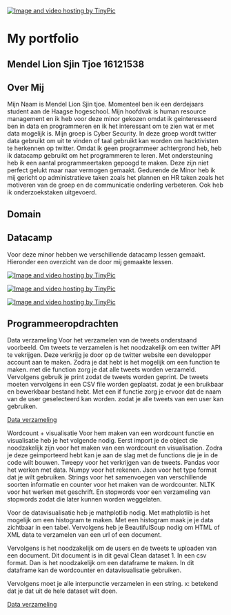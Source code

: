 <a href="http://nl.tinypic.com?ref=ifn2v9" target="_blank"><img src="http://i65.tinypic.com/ifn2v9.jpg" border="0" alt="Image and video hosting by TinyPic"></a>

# My portfolio 

## Mendel Lion Sjin Tjoe 16121538


## Over Mij
Mijn Naam is Mendel Lion Sjin tjoe.
Momenteel ben ik een derdejaars student aan de Haagse hogeschool. Mijn hoofdvak is human resource management en ik heb voor deze minor gekozen omdat ik geinteresseerd ben in data en programmeren en ik het interessant om te zien wat er met data mogelijk is. Mijn groep is Cyber Security. In deze groep wordt twitter data gebruikt om uit te vinden of taal gebruikt kan worden om hacktivisten te herkennen op twitter. Omdat ik geen programmeer achtergrond heb, heb ik datacamp gebruikt om het programmeren te leren. Met ondersteuning heb ik een aantal programmeertaken gepoogd te maken. Deze zijn niet perfect gelukt maar naar vermogen gemaakt. Gedurende de Minor heb ik mij gericht op administratieve taken zoals het plannen en HR taken zoals het motiveren van de groep en de communicatie onderling verbeteren. Ook heb ik onderzoekstaken uitgevoerd.

## Domain


## Datacamp

Voor deze minor hebben we verschillende datacamp lessen gemaakt. Hieronder een overzicht van de door mij gemaakte lessen.

<a href="http://nl.tinypic.com?ref=qzf05s" target="_blank"><img src="http://i66.tinypic.com/qzf05s.jpg" border="0" alt="Image and video hosting by TinyPic"></a>

<a href="http://nl.tinypic.com?ref=4ugdap" target="_blank"><img src="http://i66.tinypic.com/4ugdap.jpg" border="0" alt="Image and video hosting by TinyPic"></a>

<a href="http://nl.tinypic.com?ref=14pdop" target="_blank"><img src="http://i63.tinypic.com/14pdop.jpg" border="0" alt="Image and video hosting by TinyPic"></a>

## Programmeeropdrachten

Data verzameling
Voor het verzamelen van de tweets onderstaand voorbeeld.
Om tweets te verzamelen is het noodzakelijk om een twitter API te vekrijgen. Deze verkrijg je door op de twitter website een developper account aan te maken. Zodra je dat hebt is het mogelijk om een function te maken. met die function zorg je dat alle tweets worden verzameld. Vervolgens gebruik je print zodat de tweets worden geprint. De tweets moeten vervolgens in een CSV file worden geplaatst. zodat je een bruikbaar en bewerkbaar bestand hebt. Met een if functie zorg je ervoor dat de naam van de user geselecteerd kan worden. zodat je alle tweets van een user kan gebruiken.

[Data verzameling](https://github.com/Lione2/classfier-1/blob/master/Mendel%20new%20.pdf)

Wordcount + visualisatie
Voor hem maken van een wordcount functie en visualisatie heb je het volgende nodig. Eerst import je de object die noodzakelijk zijn voor het maken van een wordcount en visualisation. Zodra je deze geimporteerd hebt kan je aan de slag met de functions die je in de code wilt bouwen. Tweepy voor het verkrijgen van de tweets. Pandas voor het werken met data. Numpy voor het rekenen. Json voor het type format dat je wilt gebruiken. Strings voor het samenvoegen van verschillende soorten informatie en counter voor het maken van de wordcounter. NLTK voor het werken met geschrift. En stopwords voor een verzameling van stopwords zodat die later kunnen worden weggelaten. 

Voor de datavisualisatie heb je mathplotlib nodig. Met mathplotlib is het mogelijk om een histogram te maken. Met een histogram maak je je data zichtbaar in een tabel. Vervolgens heb je BeautifulSoup nodig om HTML of XML data te verzamelen van een url of een document.

Vervolgens is het noodzakelijk om de users en de tweets te uploaden van een document. Dit document is in dit geval Clean dataset 1. In een csv format. Dan is het noodzakelijk om een dataframe te maken. In dit dataframe kan de wordcounter en datavisualisatie gebruiken. 

Vervolgens moet je alle interpunctie verzamelen in een string. x: betekend dat je dat uit de hele dataset wilt doen. 



[Data verzameling](https://github.com/Lione2/classfier-1/blob/master/Words_count_csv_MENDEL.pdf)






